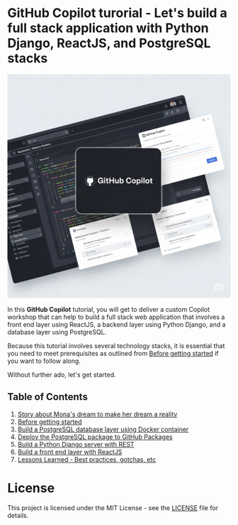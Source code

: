 # GitHub Copilot turorial - Let's build a full stack application with Python Django, ReactJS, and PostgreSQL stacks

![GitHub Copilot tutorial](./images/cover-copilot.jpg)

In this **GitHub Copilot** tutorial, you will get to deliver a custom Copilot workshop that can help to build a full stack web application that involves a front end layer using ReactJS, a backend layer using Python Django, and a database layer using PostgreSQL.

Because this tutorial involves several technology stacks, it is essential that you need to meet prerequisites as outlined from [Before getting started](docs/2_BeforeGettingStarted/README.md) if you want to follow along.

Without further ado, let's get started.

## Table of Contents

1. [Story about Mona's dream to make her dream a reality](docs/1_Story/README.md)
2. [Before getting started](docs/2_BeforeGettingStarted/README.md)
3. [Build a PostgreSQL database layer using Docker container](docs/3_BuildPostgreSQL/README.md)
4. [Deploy the PostgreSQL package to GitHub Packages](docs/4_StoringPostgreSQLImageRegistry/README.md)
5. [Build a Python Django server with REST](docs/5_BuildPythonDjango/README.md)
6. [Build a front end layer with ReactJS](docs/6_BuildReactJS/README.md)
7. [Lessons Learned - Best practices, gotchas, etc](docs/7_LessonsLearned/README.md)

# License

This project is licensed under the MIT License - see the [LICENSE](LICENSE) file for details.